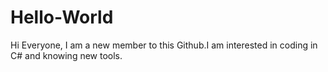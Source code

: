 # Hello-World
Hi Everyone,
I am a new member to this Github.I am interested in coding in C# and knowing new tools.
